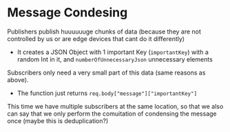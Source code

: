 # Message Condesing

Publishers publish huuuuuuge chunks of data (because they are not controlled by us or are edge devices that cant do it differently)

- It creates a JSON Object with 1 important Key (`importantKey`) with a random Int in it, and `numberOfUnnecessaryJson` unnecessary elements

Subscribers only need a very small part of this data (same reasons as above).

- The function just returns `req.body["message"]["importantKey"]`

This time we have multiple subscribers at the same location, so that we also can say that we only perform the comuitation of condensing the message once (maybe this is deduplication?)